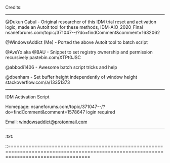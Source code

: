 Credits:

---

@Dukun Cabul - Original researcher of this IDM trial reset and activation logic,
made an Autoit tool for these methods, IDM-AIO_2020_Final
nsaneforums.com/topic/371047--/?do=findComment&comment=1632062

@WindowsAddict (Me) - Ported the above Autoit tool to batch script

@AveYo aka @BAU - Snippet to set registry ownership and permission recursively
pastebin.com/XTPt0JSC

@abbodi1406 - Awesome batch script tricks and help

@dbenham - Set buffer height independently of window height
stackoverflow.com/a/13351373

---

IDM Activation Script

Homepage: nsaneforums.com/topic/371047--/?do=findComment&comment=1578647
login required

Email: windowsaddict@protonmail.com

---

:txt:

::========================================================================================================================================
